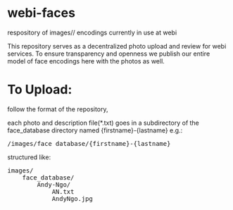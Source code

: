 # webi-faces
respository of images// encodings currently in use at webi


This repository serves as a decentralized photo upload and review for webi services.
To ensure transparency and openness we publish our entire model of face encodings here with the photos as well.


# To Upload:

follow the format of the repository, 

each photo  and description file(*.txt) goes in a subdirectory of the face_database directory named {firstname}-{lastname} 
e.g.: <pre>/images/face_database/{firstname}-{lastname}</pre>

structured like:

<pre>
images/
    face_database/
        Andy-Ngo/
            AN.txt
            AndyNgo.jpg</pre>
